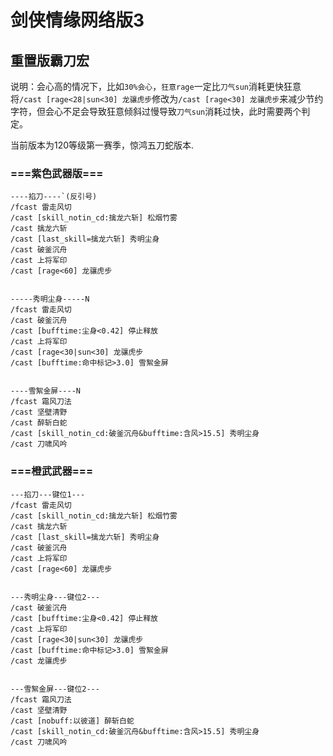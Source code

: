 # 剑侠情缘网络版3

## 重置版霸刀宏

说明：会心高的情况下，比如`30%会心`，`狂意rage`一定比`刀气sun`消耗更快狂意将`/cast [rage<28|sun<30] 龙骧虎步`修改为`/cast [rage<30] 龙骧虎步`来减少节约字符，但会心不足会导致狂意倾斜过慢导致`刀气sun`消耗过快，此时需要两个判定。

当前版本为120等级第一赛季，惊鸿五刀蛇版本.

### ===紫色武器版===

```
----掐刀----`(反引号)
/fcast 雷走风切
/cast [skill_notin_cd:擒龙六斩] 松烟竹雾
/cast 擒龙六斩
/cast [last_skill=擒龙六斩] 秀明尘身
/cast 破釜沉舟
/cast 上将军印
/cast [rage<60] 龙骧虎步


-----秀明尘身-----N
/fcast 雷走风切
/cast 破釜沉舟
/cast [bufftime:尘身<0.42] 停止释放
/cast 上将军印
/cast [rage<30|sun<30] 龙骧虎步
/cast [bufftime:命中标记>3.0] 雪絮金屏


----雪絮金屏----N
/fcast 霜风刀法
/cast 坚壁清野
/cast 醉斩白蛇
/cast [skill_notin_cd:破釜沉舟&bufftime:含风>15.5] 秀明尘身
/cast 刀啸风吟
```


### ===橙武武器===


```
---掐刀---键位1--- 
/fcast 雷走风切
/cast [skill_notin_cd:擒龙六斩] 松烟竹雾
/cast 擒龙六斩
/cast [last_skill=擒龙六斩] 秀明尘身
/cast 破釜沉舟
/cast 上将军印
/cast [rage<60] 龙骧虎步


---秀明尘身---键位2---
/cast 破釜沉舟
/cast [bufftime:尘身<0.42] 停止释放
/cast 上将军印
/cast [rage<30|sun<30] 龙骧虎步
/cast [bufftime:命中标记>3.0] 雪絮金屏
/cast 龙骧虎步


---雪絮金屏---键位2---
/fcast 霜风刀法
/cast 坚壁清野
/cast [nobuff:以彼道] 醉斩白蛇
/cast [skill_notin_cd:破釜沉舟&bufftime:含风>15.5] 秀明尘身
/cast 刀啸风吟
```